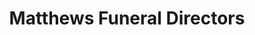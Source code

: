 ---
title: "Matthews Funeral Directors"
url: /virginia/matthews-funeral-directors/
shop: funeral directors
---